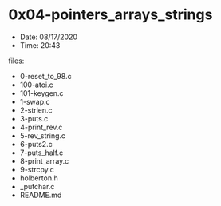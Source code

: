 # 0x04-pointers_arrays_strings

* Date: 08/17/2020
* Time: 20:43

files:

* 0-reset_to_98.c
* 100-atoi.c
* 101-keygen.c
* 1-swap.c
* 2-strlen.c
* 3-puts.c
* 4-print_rev.c
* 5-rev_string.c
* 6-puts2.c
* 7-puts_half.c
* 8-print_array.c
* 9-strcpy.c
* holberton.h
* _putchar.c
* README.md
